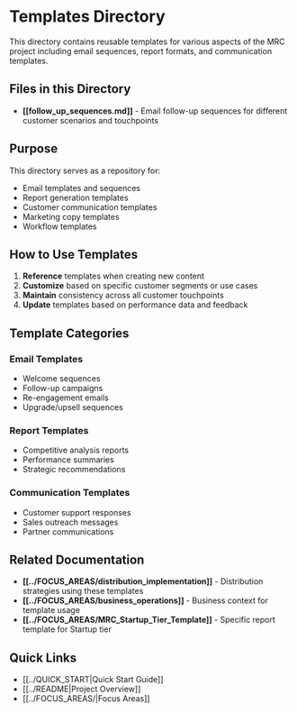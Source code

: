 # Templates Directory

This directory contains reusable templates for various aspects of the MRC project including email sequences, report formats, and communication templates.

## Files in this Directory

- **[[follow_up_sequences.md]]** - Email follow-up sequences for different customer scenarios and touchpoints

## Purpose

This directory serves as a repository for:
- Email templates and sequences
- Report generation templates
- Customer communication templates
- Marketing copy templates
- Workflow templates

## How to Use Templates

1. **Reference** templates when creating new content
2. **Customize** based on specific customer segments or use cases
3. **Maintain** consistency across all customer touchpoints
4. **Update** templates based on performance data and feedback

## Template Categories

### Email Templates
- Welcome sequences
- Follow-up campaigns
- Re-engagement emails
- Upgrade/upsell sequences

### Report Templates
- Competitive analysis reports
- Performance summaries
- Strategic recommendations

### Communication Templates
- Customer support responses
- Sales outreach messages
- Partner communications

## Related Documentation

- **[[../FOCUS_AREAS/distribution_implementation]]** - Distribution strategies using these templates
- **[[../FOCUS_AREAS/business_operations]]** - Business context for template usage
- **[[../FOCUS_AREAS/MRC_Startup_Tier_Template]]** - Specific report template for Startup tier

## Quick Links
- [[../QUICK_START|Quick Start Guide]]
- [[../README|Project Overview]]
- [[../FOCUS_AREAS/|Focus Areas]]